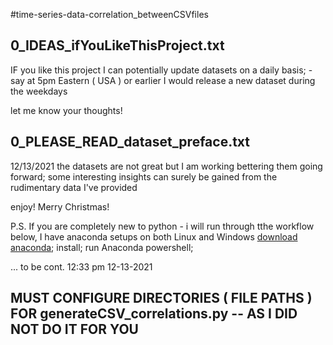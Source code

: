 #time-series-data-correlation_betweenCSVfiles

## 0_IDEAS_ifYouLikeThisProject.txt
IF you like this project I can potentially update datasets on a daily basis; 
-say at 5pm Eastern ( USA ) or earlier I would release a new dataset during the weekdays

let me know your thoughts!






## 0_PLEASE_READ_dataset_preface.txt
12/13/2021
the datasets are not great but I am working bettering them going forward; 
some interesting insights can surely be gained from the rudimentary data I've provided

enjoy! Merry Christmas!


P.S. If you are completely new to python - i will run through tthe workflow below, I have anaconda setups on both Linux and Windows
[download anaconda](https://www.anaconda.com/ "anaconda"); 
install; 
run Anaconda powershell; 



 ... to be cont.
12:33 pm 12-13-2021




## MUST CONFIGURE DIRECTORIES ( FILE PATHS ) FOR generateCSV_correlations.py -- AS I DID NOT DO IT FOR YOU

